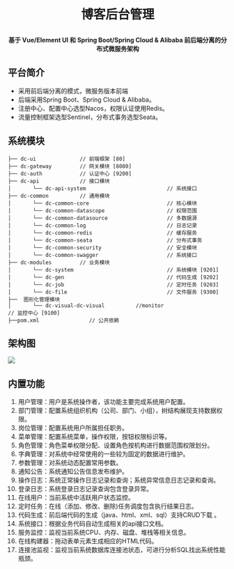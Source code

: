 
<h1 align="center" style="margin: 30px 0 30px; font-weight: bold;">博客后台管理</h1>
<h4 align="center">基于 Vue/Element UI 和 Spring Boot/Spring Cloud & Alibaba 前后端分离的分布式微服务架构</h4>

## 平台简介

* 采用前后端分离的模式，微服务版本前端
* 后端采用Spring Boot、Spring Cloud & Alibaba。
* 注册中心、配置中心选型Nacos，权限认证使用Redis。
* 流量控制框架选型Sentinel，分布式事务选型Seata。

## 系统模块

~~~
├── dc-ui              // 前端框架 [80]
├── dc-gateway         // 网关模块 [8080]
├── dc-auth            // 认证中心 [9200]
├── dc-api             // 接口模块
│       └── dc-api-system                          // 系统接口
├── dc-common          // 通用模块
│       └── dc-common-core                         // 核心模块
│       └── dc-common-datascope                    // 权限范围
│       └── dc-common-datasource                   // 多数据源
│       └── dc-common-log                          // 日志记录
│       └── dc-common-redis                        // 缓存服务
│       └── dc-common-seata                        // 分布式事务
│       └── dc-common-security                     // 安全模块
│       └── dc-common-swagger                      // 系统接口
├── dc-modules         // 业务模块
│       └── dc-system                              // 系统模块 [9201]
│       └── dc-gen                                 // 代码生成 [9202]
│       └── dc-job                                 // 定时任务 [9203]
│       └── dc-file                                // 文件服务 [9300]
├──  图形化管理模块
│       └── dc-visual-dc-visual          //monitor                      // 监控中心 [9100]
├──pom.xml                // 公共依赖
~~~

## 架构图

<img src="https://foruda.gitee.com/images/1688698798355538731/fe8a5f53_1915710.png"/>

## 内置功能

1. 用户管理：用户是系统操作者，该功能主要完成系统用户配置。
2. 部门管理：配置系统组织机构（公司、部门、小组），树结构展现支持数据权限。
3. 岗位管理：配置系统用户所属担任职务。
4. 菜单管理：配置系统菜单，操作权限，按钮权限标识等。
5. 角色管理：角色菜单权限分配、设置角色按机构进行数据范围权限划分。
6. 字典管理：对系统中经常使用的一些较为固定的数据进行维护。
7. 参数管理：对系统动态配置常用参数。
8. 通知公告：系统通知公告信息发布维护。
9. 操作日志：系统正常操作日志记录和查询；系统异常信息日志记录和查询。
10. 登录日志：系统登录日志记录查询包含登录异常。
11. 在线用户：当前系统中活跃用户状态监控。
12. 定时任务：在线（添加、修改、删除)任务调度包含执行结果日志。
13. 代码生成：前后端代码的生成（java、html、xml、sql）支持CRUD下载 。
14. 系统接口：根据业务代码自动生成相关的api接口文档。
15. 服务监控：监视当前系统CPU、内存、磁盘、堆栈等相关信息。
16. 在线构建器：拖动表单元素生成相应的HTML代码。
17. 连接池监视：监视当前系统数据库连接池状态，可进行分析SQL找出系统性能瓶颈。


